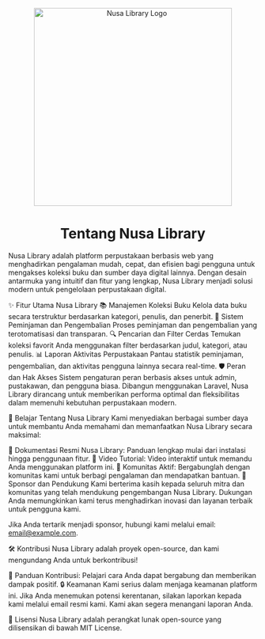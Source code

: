 <p align="center"> <a href="#" target="_blank"> <img src="https://files.oaiusercontent.com/file-siMytq6V7xX4Nnf6x2C15MKH?se=2024-11-25T03%3A10%3A50Z&sp=r&sv=2024-08-04&sr=b&rscc=max-age%3D604800%2C%20immutable%2C%20private&rscd=attachment%3B%20filename%3D9a1112ed-0afb-4359-a60f-95da3a07bb21.webp&sig=vQALqxzjNnAost5iRgrw28MI/3QL9o%2BZniij1QT20ac%3D" width="400" alt="Nusa Library Logo"> </a> </p> <h1 align="center">Tentang Nusa Library</h1>
Nusa Library adalah platform perpustakaan berbasis web yang menghadirkan pengalaman mudah, cepat, dan efisien bagi pengguna untuk mengakses koleksi buku dan sumber daya digital lainnya. Dengan desain antarmuka yang intuitif dan fitur yang lengkap, Nusa Library menjadi solusi modern untuk pengelolaan perpustakaan digital.

✨ Fitur Utama Nusa Library
📚 Manajemen Koleksi Buku
Kelola data buku secara terstruktur berdasarkan kategori, penulis, dan penerbit.
🔄 Sistem Peminjaman dan Pengembalian
Proses peminjaman dan pengembalian yang terotomatisasi dan transparan.
🔍 Pencarian dan Filter Cerdas
Temukan koleksi favorit Anda menggunakan filter berdasarkan judul, kategori, atau penulis.
📊 Laporan Aktivitas Perpustakaan
Pantau statistik peminjaman, pengembalian, dan aktivitas pengguna lainnya secara real-time.
🛡️ Peran dan Hak Akses
Sistem pengaturan peran berbasis akses untuk admin, pustakawan, dan pengguna biasa.
Dibangun menggunakan Laravel, Nusa Library dirancang untuk memberikan performa optimal dan fleksibilitas dalam memenuhi kebutuhan perpustakaan modern.

📖 Belajar Tentang Nusa Library
Kami menyediakan berbagai sumber daya untuk membantu Anda memahami dan memanfaatkan Nusa Library secara maksimal:

📘 Dokumentasi Resmi Nusa Library: Panduan lengkap mulai dari instalasi hingga penggunaan fitur.
🎥 Video Tutorial: Video interaktif untuk memandu Anda menggunakan platform ini.
💬 Komunitas Aktif: Bergabunglah dengan komunitas kami untuk berbagi pengalaman dan mendapatkan bantuan.
🤝 Sponsor dan Pendukung
Kami berterima kasih kepada seluruh mitra dan komunitas yang telah mendukung pengembangan Nusa Library. Dukungan Anda memungkinkan kami terus menghadirkan inovasi dan layanan terbaik untuk pengguna kami.

Jika Anda tertarik menjadi sponsor, hubungi kami melalui email: email@example.com.

🛠️ Kontribusi
Nusa Library adalah proyek open-source, dan kami mengundang Anda untuk berkontribusi!

📄 Panduan Kontribusi: Pelajari cara Anda dapat bergabung dan memberikan dampak positif.
🔒 Keamanan
Kami serius dalam menjaga keamanan platform ini. Jika Anda menemukan potensi kerentanan, silakan laporkan kepada kami melalui email resmi kami. Kami akan segera menangani laporan Anda.

📜 Lisensi
Nusa Library adalah perangkat lunak open-source yang dilisensikan di bawah MIT License.

